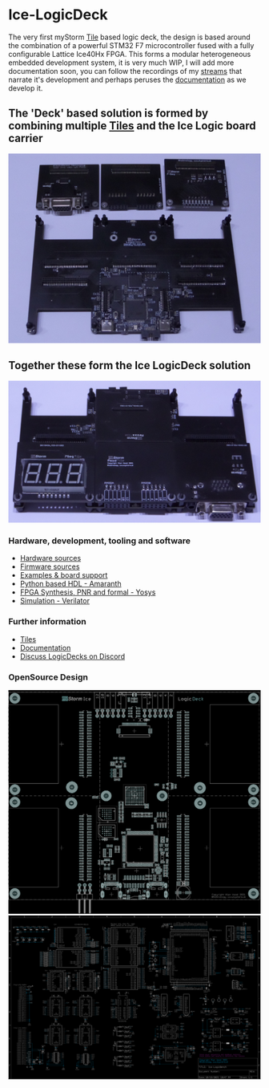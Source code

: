 # Ice-LogicDeck 
The very first myStorm [Tile](https://github.com/folknology/Tiles) based logic deck, the design is based around the combination of a powerful STM32 F7 microcontroller fused with a fully configurable Lattice Ice40Hx FPGA.
This forms a modular heterogeneous embedded development system, it is very much WIP, I will add more documentation soon, you can follow the recordings of my [streams](https://www.youtube.com/channel/UCQSPg8L4WFBGuj_MnvQQ7Qw/videos) that narrate it's development and perhaps peruses the [documentation](https://folknology.github.io/myStorm-Ice-LogicDeck/) as we develop it.

## The 'Deck' based solution is formed by combining multiple [Tiles](https://github.com/folknology/Tiles) and the Ice Logic board carrier
![LogicDeck Layout](docs/ILD-Proto-B-UnLoaded.jpg)
## Together these form the Ice LogicDeck solution
![LogicDeck Layout](docs/ILD-Proto-B-Loaded.jpg)

### Hardware, development, tooling and software
- [Hardware sources](https://github.com/folknology/myStorm-Ice-LogicDeck/tree/main/Hardware)
- [Firmware sources](https://github.com/folknology/BlackCrab)
- [Examples & board support](https://github.com/folknology/myStorm-Ice-LogicDeck/tree/main/HDL)
- [Python based HDL - Amaranth](https://github.com/amaranth-lang/amaranth-lang.github.io)
- [FPGA Synthesis, PNR and formal - Yosys](https://github.com/YosysHQ/yosys)
- [Simulation - Verilator](https://github.com/verilator/verilator)

### Further information
- [Tiles](https://github.com/folknology/Tiles)
- [Documentation](https://folknology.github.io/myStorm-Ice-LogicDeck/)
- [Discuss LogicDecks on Discord](https://discord.gg/RCGcgbQNZK)

### OpenSource Design
![LogicDeck Layout](layout.png)
![LogicDeck Schematic](schematic.png)

